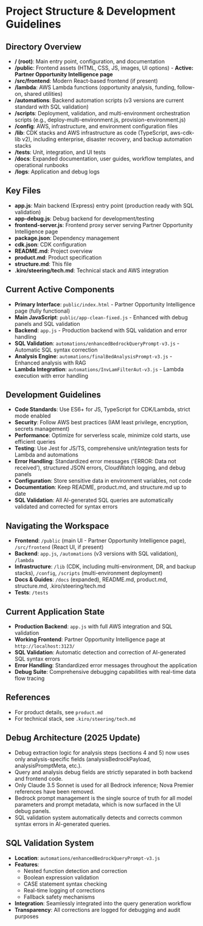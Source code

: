 # Project Structure & Development Guidelines

## Directory Overview

- **/ (root)**: Main entry point, configuration, and documentation
- **/public**: Frontend assets (HTML, CSS, JS, images, UI options) - **Active: Partner Opportunity Intelligence page**
- **/src/frontend**: Modern React-based frontend (if present)
- **/lambda**: AWS Lambda functions (opportunity analysis, funding, follow-on, shared utilities)
- **/automations**: Backend automation scripts (v3 versions are current standard with SQL validation)
- **/scripts**: Deployment, validation, and multi-environment orchestration scripts (e.g., deploy-multi-environment.js, provision-environment.js)
- **/config**: AWS, infrastructure, and environment configuration files
- **/lib**: CDK stacks and AWS infrastructure as code (TypeScript, aws-cdk-lib v2), including enterprise, disaster recovery, and backup automation stacks
- **/tests**: Unit, integration, and UI tests
- **/docs**: Expanded documentation, user guides, workflow templates, and operational runbooks
- **/logs**: Application and debug logs

## Key Files

- **app.js**: Main backend (Express) entry point (production ready with SQL validation)
- **app-debug.js**: Debug backend for development/testing
- **frontend-server.js**: Frontend proxy server serving Partner Opportunity Intelligence page
- **package.json**: Dependency management
- **cdk.json**: CDK configuration
- **README.md**: Project overview
- **product.md**: Product specification
- **structure.md**: This file
- **.kiro/steering/tech.md**: Technical stack and AWS integration

## Current Active Components

- **Primary Interface**: `public/index.html` - Partner Opportunity Intelligence page (fully functional)
- **Main JavaScript**: `public/app-clean-fixed.js` - Enhanced with debug panels and SQL validation
- **Backend**: `app.js` - Production backend with SQL validation and error handling
- **SQL Validation**: `automations/enhancedBedrockQueryPrompt-v3.js` - Automatic SQL syntax correction
- **Analysis Engine**: `automations/finalBedAnalysisPrompt-v3.js` - Enhanced analysis with RAG
- **Lambda Integration**: `automations/InvLamFilterAut-v3.js` - Lambda execution with error handling

## Development Guidelines

- **Code Standards**: Use ES6+ for JS, TypeScript for CDK/Lambda, strict mode enabled
- **Security**: Follow AWS best practices (IAM least privilege, encryption, secrets management)
- **Performance**: Optimize for serverless scale, minimize cold starts, use efficient queries
- **Testing**: Use Jest for JS/TS, comprehensive unit/integration tests for Lambda and automations
- **Error Handling**: Standardized error messages ('ERROR: Data not received'), structured JSON errors, CloudWatch logging, and debug panels
- **Configuration**: Store sensitive data in environment variables, not code
- **Documentation**: Keep README, product.md, and structure.md up to date
- **SQL Validation**: All AI-generated SQL queries are automatically validated and corrected for syntax errors

## Navigating the Workspace

- **Frontend**: `/public` (main UI - Partner Opportunity Intelligence page), `/src/frontend` (React UI, if present)
- **Backend**: `app.js`, `/automations` (v3 versions with SQL validation), `/lambda`
- **Infrastructure**: `/lib` (CDK, including multi-environment, DR, and backup stacks), `/config`, `/scripts` (multi-environment deployment)
- **Docs & Guides**: `/docs` (expanded), README.md, product.md, structure.md, .kiro/steering/tech.md
- **Tests**: `/tests`

## Current Application State

- **Production Backend**: `app.js` with full AWS integration and SQL validation
- **Working Frontend**: Partner Opportunity Intelligence page at `http://localhost:3123/`
- **SQL Validation**: Automatic detection and correction of AI-generated SQL syntax errors
- **Error Handling**: Standardized error messages throughout the application
- **Debug Suite**: Comprehensive debugging capabilities with real-time data flow tracing

## References

- For product details, see `product.md`
- For technical stack, see `.kiro/steering/tech.md`

## Debug Architecture (2025 Update)

- Debug extraction logic for analysis steps (sections 4 and 5) now uses only analysis-specific fields (analysisBedrockPayload, analysisPromptMeta, etc.).
- Query and analysis debug fields are strictly separated in both backend and frontend code.
- Only Claude 3.5 Sonnet is used for all Bedrock inference; Nova Premier references have been removed.
- Bedrock prompt management is the single source of truth for all model parameters and prompt metadata, which is now surfaced in the UI debug panels.
- SQL validation system automatically detects and corrects common syntax errors in AI-generated queries.

## SQL Validation System

- **Location**: `automations/enhancedBedrockQueryPrompt-v3.js`
- **Features**:
  - Nested function detection and correction
  - Boolean expression validation
  - CASE statement syntax checking
  - Real-time logging of corrections
  - Fallback safety mechanisms
- **Integration**: Seamlessly integrated into the query generation workflow
- **Transparency**: All corrections are logged for debugging and audit purposes
